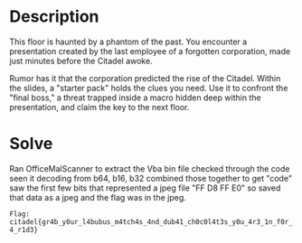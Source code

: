 # Description
This floor is haunted by a phantom of the past. You encounter a presentation created by the last employee of a forgotten corporation, made just minutes before the Citadel awoke.

Rumor has it that the corporation predicted the rise of the Citadel. Within the slides, a "starter pack" holds the clues you need. Use it to confront the "final boss," a threat trapped inside a macro hidden deep within the presentation, and claim the key to the next floor.

# Solve

Ran OfficeMalScanner to extract the Vba bin file checked through the code seen it decoding from b64, b16, b32 combined those together to get "code" saw the first few bits that represented a jpeg file "FF D8 FF E0"
so saved that data as a jpeg and the flag was in the jpeg.

`Flag: citadel{gr4b_y0ur_l4bubus_m4tch4s_4nd_dub41_ch0c0l4t3s_y0u_4r3_1n_f0r_4_r1d3}`
